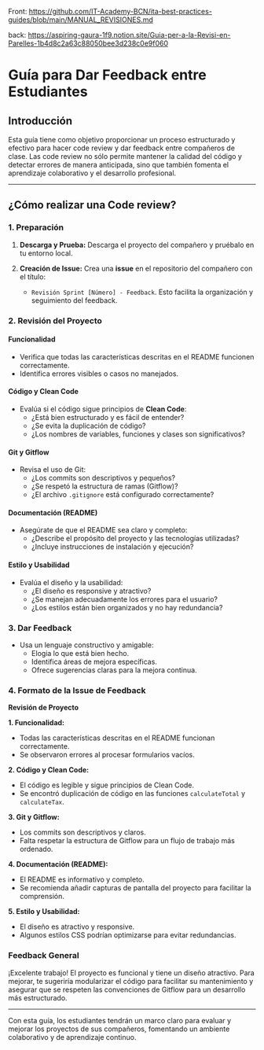 Front: https://github.com/IT-Academy-BCN/ita-best-practices-guides/blob/main/MANUAL_REVISIONES.md

back: https://aspiring-gaura-1f9.notion.site/Guia-per-a-la-Revisi-en-Parelles-1b4d8c2a63c88050bee3d238c0e9f060



# Guía para Dar Feedback entre Estudiantes

## Introducción

Esta guía tiene como objetivo proporcionar un proceso estructurado y efectivo para hacer code review y dar feedback  entre compañeros de clase. Las code review no sólo permite mantener la calidad del código y detectar errores de manera anticipada, sino que también fomenta el aprendizaje colaborativo y el desarrollo profesional.

---

## ¿Cómo realizar una Code review?

### 1. Preparación

1. **Descarga y Prueba:** Descarga el proyecto del compañero y pruébalo en tu entorno local.
   
2. **Creación de Issue:** Crea una **issue** en el repositorio del compañero con el título:  
   - `Revisión Sprint [Número] - Feedback`. Esto facilita la organización y seguimiento del feedback.

### 2. Revisión del Proyecto

#### Funcionalidad

- Verifica que todas las características descritas en el README funcionen correctamente.
- Identifica errores visibles o casos no manejados.

#### Código y Clean Code

- Evalúa si el código sigue principios de **Clean Code**:
  - ¿Está bien estructurado y es fácil de entender?
  - ¿Se evita la duplicación de código?
  - ¿Los nombres de variables, funciones y clases son significativos?

#### Git y Gitflow

- Revisa el uso de Git:
  - ¿Los commits son descriptivos y pequeños?
  - ¿Se respetó la estructura de ramas (Gitflow)?
  - ¿El archivo `.gitignore` está configurado correctamente?

#### Documentación (README)

- Asegúrate de que el README sea claro y completo:
  - ¿Describe el propósito del proyecto y las tecnologías utilizadas?
  - ¿Incluye instrucciones de instalación y ejecución?

#### Estilo y Usabilidad

- Evalúa el diseño y la usabilidad:
  - ¿El diseño es responsive y atractivo?
  - ¿Se manejan adecuadamente los errores para el usuario?
  - ¿Los estilos están bien organizados y no hay redundancia?

### 3. Dar Feedback

- Usa un lenguaje constructivo y amigable:
  - Elogia lo que está bien hecho.
  - Identifica áreas de mejora específicas.
  - Ofrece sugerencias claras para la mejora continua.

### 4. Formato de la Issue de Feedback

**Revisión de Proyecto**

**1. Funcionalidad:**
- Todas las características descritas en el README funcionan correctamente.
- Se observaron errores al procesar formularios vacíos.

**2. Código y Clean Code:**
- El código es legible y sigue principios de Clean Code.
- Se encontró duplicación de código en las funciones `calculateTotal` y `calculateTax`.

**3. Git y Gitflow:**
- Los commits son descriptivos y claros.
- Falta respetar la estructura de Gitflow para un flujo de trabajo más ordenado.

**4. Documentación (README):**
- El README es informativo y completo.
- Se recomienda añadir capturas de pantalla del proyecto para facilitar la comprensión.

**5. Estilo y Usabilidad:**
- El diseño es atractivo y responsive.
- Algunos estilos CSS podrían optimizarse para evitar redundancias.

### Feedback General

¡Excelente trabajo! El proyecto es funcional y tiene un diseño atractivo. Para mejorar, te sugeriría modularizar el código para facilitar su mantenimiento y asegurar que se respeten las convenciones de Gitflow para un desarrollo más estructurado.

---

Con esta guía, los estudiantes tendrán un marco claro para evaluar y mejorar los proyectos de sus compañeros, fomentando un ambiente colaborativo y de aprendizaje continuo.